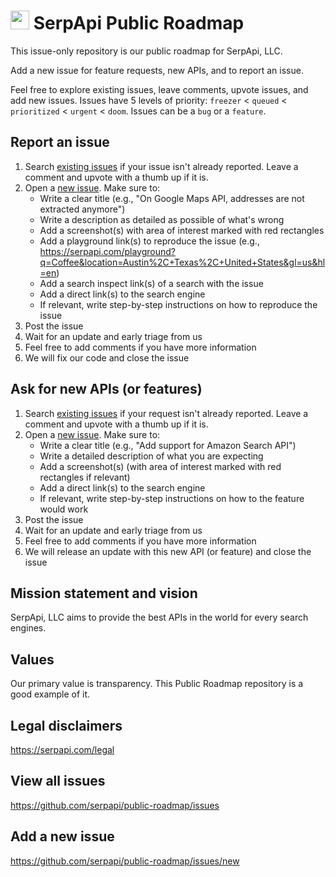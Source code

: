 # <img src="https://user-images.githubusercontent.com/307597/154772945-1b7dba5f-21cf-41d0-bb2e-65b6eff4aaaf.png" width="30" /> SerpApi Public Roadmap

This issue-only repository is our public roadmap for SerpApi, LLC.

Add a new issue for feature requests, new APIs, and to report an issue.

Feel free to explore existing issues, leave comments, upvote issues, and add new issues. Issues have 5 levels of priority: `freezer` < `queued` < `prioritized` < `urgent` < `doom`. Issues can be a `bug` or a `feature`.

## Report an issue
1. Search [existing issues](https://github.com/serpapi/public-roadmap/issues) if your issue isn't already reported. Leave a comment and upvote with a thumb up if it is.
2. Open a [new issue](
https://github.com/serpapi/public-roadmap/issues/new). Make sure to:
    - Write a clear title (e.g., "On Google Maps API, addresses are not extracted anymore")
    - Write a description as detailed as possible of what's wrong
    - Add a screenshot(s) with area of interest marked with red rectangles
    - Add a playground link(s) to reproduce the issue (e.g., https://serpapi.com/playground?q=Coffee&location=Austin%2C+Texas%2C+United+States&gl=us&hl=en)
    - Add a search inspect link(s) of a search with the issue
    - Add a direct link(s) to the search engine
    - If relevant, write step-by-step instructions on how to reproduce the issue
3. Post the issue
4. Wait for an update and early triage from us
5. Feel free to add comments if you have more information
6. We will fix our code and close the issue

## Ask for new APIs (or features)
1. Search [existing issues](https://github.com/serpapi/public-roadmap/issues) if your request isn't already reported. Leave a comment and upvote with a thumb up if it is.
2. Open a [new issue](
https://github.com/serpapi/public-roadmap/issues/new). Make sure to:
    - Write a clear title (e.g., "Add support for Amazon Search API")
    - Write a detailed description of what you are expecting
    - Add a screenshot(s) (with area of interest marked with red rectangles if relevant)
    - Add a direct link(s) to the search engine
    - If relevant, write step-by-step instructions on how to the feature would work
3. Post the issue
4. Wait for an update and early triage from us
6. Feel free to add comments if you have more information
7. We will release an update with this new API (or feature) and close the issue

## Mission statement and vision

SerpApi, LLC aims to provide the best APIs in the world for every search engines. 

## Values

Our primary value is transparency. This Public Roadmap repository is a good example of it.

## Legal disclaimers

https://serpapi.com/legal

## View all issues

https://github.com/serpapi/public-roadmap/issues

## Add a new issue

https://github.com/serpapi/public-roadmap/issues/new
